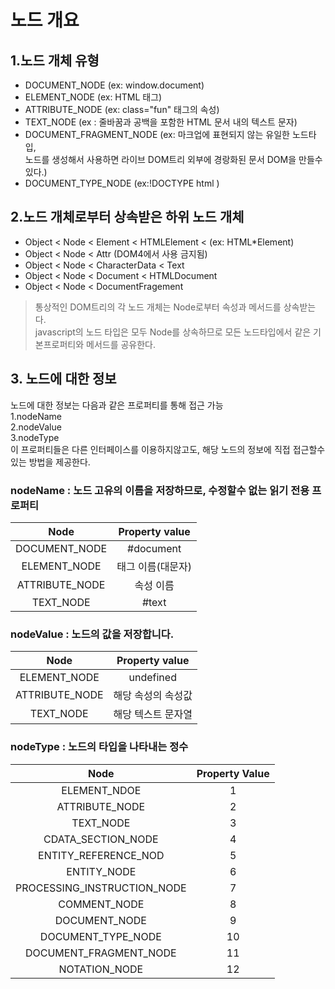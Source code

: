 # 노드 개요

## 1.노드 개체 유형
 - DOCUMENT_NODE (ex: window.document)
 - ELEMENT_NODE (ex: HTML 태그)
 - ATTRIBUTE_NODE (ex: class="fun" 태그의 속성)
 - TEXT_NODE (ex : 줄바꿈과 공백을 포함한 HTML 문서 내의 텍스트 문자)
 - DOCUMENT_FRAGMENT_NODE (ex: 마크업에 표현되지 않는 유일한 노드타입,<br>
 노드를 생성해서 사용하면 라이브 DOM트리 외부에 경랑화된 문서 DOM을 만들수 있다.)
 - DOCUMENT_TYPE_NODE (ex:!DOCTYPE html )

 ## 2.노드 개체로부터 상속받은 하위 노드 개체
 - Object < Node < Element < HTMLElement < (ex: HTML*Element)
 - Object < Node < Attr (DOM4에서 사용 금지됨)
 - Object < Node < CharacterData < Text
 - Object < Node < Document < HTMLDocument
 - Object < Node < DocumentFragement
 >통상적인 DOM트리의 각 노드 개체는 Node로부터 속성과 메서드를 상속받는다.<br>
 >javascript의 노드 타입은 모두 Node를 상속하므로 모든 노드타입에서 같은 기본프로퍼티와 메서드를 공유한다. 

 ## 3. 노드에 대한 정보
노드에 대한 정보는 다음과 같은 프로퍼티를 통해 접근 가능<br>
1.nodeName<br>
2.nodeValue<br>
3.nodeType<br>
이 프로퍼티들은 다른 인터페이스를 이용하지않고도, 해당 노드의 정보에 직접 접근할수있는 방법을 제공한다.<br>

 ### nodeName : 노드 고유의 이름을 저장하므로, 수정할수 없는 읽기 전용 프로퍼티<br>

|Node|Property value|
|------|-------|
|<center>DOCUMENT_NODE </center>|<center>#document</center>|
|<center>ELEMENT_NODE</center>|<center>태그 이름(대문자)</center>|
|<center>ATTRIBUTE_NODE</center>|<center>속성 이름</center>|
|<center>TEXT_NODE</center>|<center>#text</center>|


 ### nodeValue : 노드의 값을 저장합니다.<br>
 
 |<center>Node</center>|<center>Property value</center>|
 |----------|----------|
 |<center>ELEMENT_NODE</center>|<center>undefined</center>|
 |<center>ATTRIBUTE_NODE</center>|<center>해당 속성의 속성값</center>|
 |<center>TEXT_NODE</center>|<center>해당 텍스트 문자열</center>|

 ### nodeType : 노드의 타입을 나타내는 정수 <br>
 
|<center>Node</center> |<center>Property Value</center>|
|----------|----------|
|<center>ELEMENT_NDOE</center>|<center>1</center>|
|<center>ATTRIBUTE_NODE</center>|<center>2</center>|
|<center>TEXT_NODE</center>|<center>3</center>|
|<center>CDATA_SECTION_NODE</center>|<center>4</center>|
|<center>ENTITY_REFERENCE_NOD</center>|<center>5</center>|
|<center>ENTITY_NODE</center>|<center>6</center>|
|<center>PROCESSING_INSTRUCTION_NODE</center>|<center>7</center>|
|<center>COMMENT_NODE</center>|<center>8</center>|
|<center>DOCUMENT_NODE</center>|<center>9</center>|
|<center>DOCUMENT_TYPE_NODE</center>|<center>10</center>|
|<center>DOCUMENT_FRAGMENT_NODE</center>|<center>11</center>|
|<center>NOTATION_NODE</center>|<center>12</center>|




